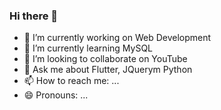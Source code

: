 ### Hi there 👋



- 🔭 I’m currently working on Web Development
- 🌱 I’m currently learning MySQL
- 👯 I’m looking to collaborate on YouTube
- 💬 Ask me about Flutter, JQuerym Python
- 📫 How to reach me: ...
- 😄 Pronouns: ...
